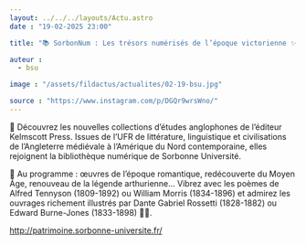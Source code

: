 ```yaml
---
layout: ../../../layouts/Actu.astro
date : "19-02-2025 23:00"

title: "📚 SorbonNum : Les trésors numérisés de l’époque victorienne ✨"

auteur :
  - bsu

image : "/assets/fildactus/actualites/02-19-bsu.jpg"

source : "https://www.instagram.com/p/DGQr9wrsWno/"
---
```


🔎 Découvrez les nouvelles collections d’études anglophones de l’éditeur Kelmscott Press. Issues de l’UFR de littérature, linguistique et civilisations de l’Angleterre médiévale à l’Amérique du Nord contemporaine, elles rejoignent la bibliothèque numérique de Sorbonne Université.

📜 Au programme : œuvres de l’époque romantique, redécouverte du Moyen Âge, renouveau de la légende arthurienne… Vibrez avec les poèmes de Alfred Tennyson (1809-1892) ou William Morris (1834-1896) et admirez les ouvrages richement illustrés par Dante Gabriel Rossetti (1828-1882) ou Edward Burne-Jones (1833-1898) 🎨📖.

http://patrimoine.sorbonne-universite.fr/